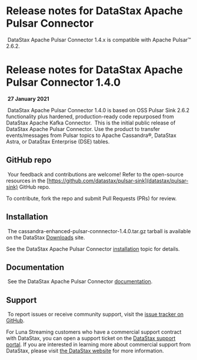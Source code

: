 # Release notes for DataStax Apache Pulsar Connector
​
DataStax Apache Pulsar Connector 1.4.x is compatible with Apache Pulsar&trade; 2.6.2.
​
# Release notes for DataStax Apache Pulsar Connector 1.4.0
​
**27 January 2021**

​
DataStax Apache Pulsar Connector 1.4.0 is based on OSS Pulsar Sink 2.6.2 functionality plus hardened, production-ready code repurposed from DataStax Apache Kafka Connector. 
​
This is the initial public release of DataStax Apache Pulsar Connector. Use the product to transfer events/messages from Pulsar topics to Apache Cassandra®, DataStax Astra, or DataStax Enterprise (DSE) tables.
​
## GitHub repo
​
Your feedback and contributions are welcome! Refer to the open-source resources in the [https://github.com/datastax/pulsar-sink](datastax/pulsar-sink) GitHub repo.

To contribute, fork the repo and submit Pull Requests (PRs) for review.
​
## Installation
​
The cassandra-enhanced-pulsar-connnector-1.4.0.tar.gz tarball is available on the DataStax [Downloads](https://downloads.datastax.com/#apc) site.
​

See the DataStax Apache Pulsar Connector [installation](https://docs.datastax.com/en/pulsar-connector/1.4/pulsarInstall.html) topic for details.
​
## Documentation
​
See the DataStax Apache Pulsar Connector [documentation](https://docs.datastax.com/en/pulsar-connector/).
​
## Support
​
To report issues or receive community support, visit the [issue tracker on GitHub](https://github.com/datastax/pulsar-sink/issues).

For Luna Streaming customers who have a commercial support contract with DataStax, you can open a support ticket on the [DataStax support portal](https://support.datastax.com). If you are interested in learning more about commercial support from DataStax, please visit [the DataStax website](https://www.datastax.com/products/luna-streaming) for more information.
